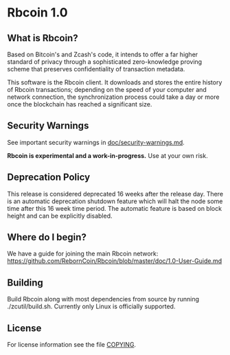 Rbcoin 1.0
=============

What is Rbcoin?
--------------

Based on Bitcoin's and Zcash's code, it intends to offer a far higher standard of privacy
through a sophisticated zero-knowledge proving scheme that preserves
confidentiality of transaction metadata.

This software is the Rbcoin client. It downloads and stores the entire history
of Rbcoin transactions; depending on the speed of your computer and network
connection, the synchronization process could take a day or more once the
blockchain has reached a significant size.

Security Warnings
-----------------

See important security warnings in
[doc/security-warnings.md](doc/security-warnings.md).

**Rbcoin is experimental and a work-in-progress.** Use at your own risk.

Deprecation Policy
------------------

This release is considered deprecated 16 weeks after the release day. There
is an automatic deprecation shutdown feature which will halt the node some
time after this 16 week time period. The automatic feature is based on block
height and can be explicitly disabled.


Where do I begin?
-----------------
We have a guide for joining the main Rbcoin network:
https://github.com/RebornCoin/Rbcoin/blob/master/doc/1.0-User-Guide.md

Building
--------

Build Rbcoin along with most dependencies from source by running
./zcutil/build.sh. Currently only Linux is officially supported.





License
-------

For license information see the file [COPYING](COPYING).
